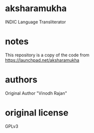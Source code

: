aksharamukha
============

INDIC Language Transliterator

notes
=====

This repository is a copy of the code from https://launchpad.net/aksharamukha


authors
=======

Original Author "Vinodh Rajan"

original license
================

GPLv3

